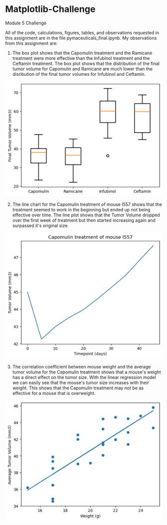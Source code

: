 # Matplotlib-Challenge
Module 5 Challenge

All of the code, calculations, figures, tables, and observations requested in this assignment are in the file pymaceuticals_final.ipynb. My observations from this assignment are:

1. The box plot shows that the Capomulin treatment and the Ramicane treatment were more effective than the Infubinol treatment and the Ceftamin treatment. The box plot shows that the distribution of the final tumor volume for Capomulin and Ramicane are much lower than the disribution of the final tumor volumes for Infubinol and Ceftamin. 

![alt text](Images/image.png)

2. The line chart for the Capomulin treatment of mouse I557 shows that the treatment seemed to work in the beginning but ended up not being effective over time. The line plot shows that the Tumor Volume dropped over the first week of treatment but then started increasing again and surpassed it's original size.

![alt text](Images/image-1.png)

3. The correlation coefficient between mouse weight and the average tumor volume for the Capomulin treatment shows that a mouse's weight has a direct effect on the tumor size. With the linear regression model we can easily see that the mouse's tumor size increases with their weight. This shows that the Capomulin treatment may not be as effective for a mouse that is overweight. 

![alt text](Images/image-2.png)

